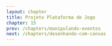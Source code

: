 ```yaml
---
layout: chapter
title: Projeto Plataforma de Jogo
chapter: 15
prev: /chapters/manipulando-eventos
next: /chapters/desenhando-com-canvas
---
```

